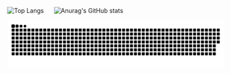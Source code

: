 ![Top Langs](https://github-readme-stats.vercel.app/api/top-langs/?username=anuraghazra&hide_progress=true)<span>&nbsp;&nbsp;&nbsp;&nbsp;&nbsp;</span>
![Anurag's GitHub stats](https://github-readme-stats.vercel.app/api?username=anuraghazra&show_icons=true&theme=radical)

 
<picture>
  <source media="(prefers-color-scheme: dark)" srcset="https://raw.githubusercontent.com/lxfriday/lxfriday/output/github-contribution-grid-snake-dark.svg">
  <source media="(prefers-color-scheme: light)" srcset="https://raw.githubusercontent.com/lxfriday/lxfriday/output/github-contribution-grid-snake.svg">
  <img alt="github contribution grid snake animation" src="https://raw.githubusercontent.com/lxfriday/lxfriday/output/github-contribution-grid-snake.svg">
</picture>